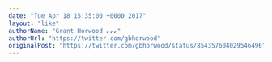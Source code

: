 ```yaml
---
date: "Tue Apr 18 15:35:00 +0000 2017"
layout: "like"
authorName: "Grant Horwood ↙↙↙"
authorUrl: "https://twitter.com/gbhorwood"
originalPost: "https://twitter.com/gbhorwood/status/854357604029546496"
---
```

